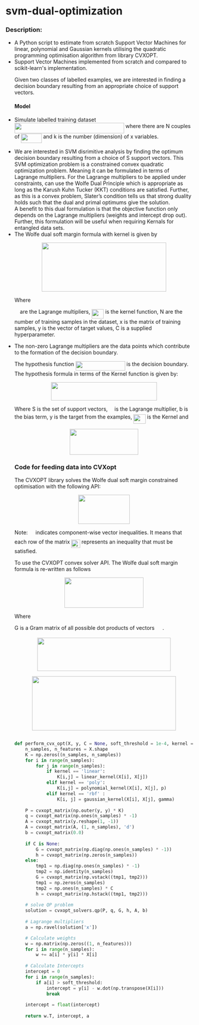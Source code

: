 # svm-dual-optimization
<h3>Description:</h3>
<ul style="list-style-type:disc">
<li>A Python script to estimate from scratch Support Vector Machines for linear, polynomial and Gaussian kernels utilising the quadratic programming optimisation algorithm from library CVXOPT.</li>
<li>Support Vector Machines implemented from scratch and compared to scikit-learn's implementation.</li>

Given two classes of labelled examples, we are interested in finding a decision boundary resulting from an appropriate choice of support vectors.
 
#### Model
<li><p>Simulate labelled training dataset <img src="https://github.com/DrIanGregory/MachineLearning-SupportVectorMachines/blob/master/svgs/4388ea036963a2791929a7365e301c7a.svg" align=middle width=294.09701144999997pt height=27.91243950000002pt/> where there are N couples of <img src="https://github.com/DrIanGregory/MachineLearning-SupportVectorMachines/blob/master/svgs/81fe5e49971b8fdc94a28f66e9310309.svg" align=middle width=55.44161204999999pt height=24.65753399999998pt/> and k is the number (dimension) of x variables.</p></li>
<li>We are interested in SVM disrimitive analysis by finding the optimum decision boundary resulting from a choice of S support vectors.
This SVM optimization problem is a constrained convex quadratic optimization problem. 
Meaning it can be formulated in terms of Lagrange multipliers.
For the Lagrange multipliers to be applied under constraints, can use the Wolfe Dual Principle which 
is appropriate as long as the Karush Kuhn Tucker (KKT) conditions are satisfied.
Further, as this is a convex problem, Slater’s condition tells us that strong duality holds such that the dual and primal optimums give the solution.</li>
A benefit to this dual formulation is that the objective function only depends on the Lagrange multipliers (weights and intercept drop out).
Further, this formulation will be useful when requiring Kernals for entangled data sets.

<li>The Wolfe dual soft margin formula with kernel is given by

<p align="center"><img src="https://github.com/DrIanGregory/MachineLearning-SupportVectorMachines/blob/master/svgs/0acbd9783d20c53d1e9f750f2665520d.svg" align=middle width=333.89845664999996pt height=131.37932775pt/></p>

Where
<p><img src="https://github.com/DrIanGregory/MachineLearning-SupportVectorMachines/blob/master/svgs/c745b9b57c145ec5577b82542b2df546.svg" align=middle width=10.57650494999999pt height=14.15524440000002pt/> are the Lagrange multipliers, <img src="https://github.com/DrIanGregory/MachineLearning-SupportVectorMachines/blob/master/svgs/39ae080f4ae6ef7bda6a0ca0c44efc78.svg" align=middle width=32.48865674999999pt height=24.65753399999998pt/> is the kernel function, N are the number of training 
samples in the dataset, x is the matrix of training samples, y is the vector of target values, C is a supplied hyperparameter.</p>
</li>
<li>The non-zero Lagrange multipliers are the data points which contribute to the formation of the decision boundary.
<p>The hypothesis function <img src="https://github.com/DrIanGregory/MachineLearning-SupportVectorMachines/blob/master/svgs/4dd763dd7876885c2e5131a0b6d62d57.svg" align=middle width=133.02135495pt height=24.65753399999998pt/> is the decision boundary. The hypothesis formula in terms of the Kernel function is given by:</p></li>

<p align="center"><img src="https://github.com/DrIanGregory/MachineLearning-SupportVectorMachines/blob/master/svgs/554a33df7742aebf76ec7b81f6f3c17a.svg" align=middle width=283.76643075pt height=49.315569599999996pt/></p>
<p>Where S is the set of support vectors, <img src="https://github.com/DrIanGregory/MachineLearning-SupportVectorMachines/blob/master/svgs/c745b9b57c145ec5577b82542b2df546.svg" align=middle width=10.57650494999999pt height=14.15524440000002pt/> is the Lagrange multiplier, b is the bias term, y is the target from the examples, <img src="https://github.com/DrIanGregory/MachineLearning-SupportVectorMachines/blob/master/svgs/39ae080f4ae6ef7bda6a0ca0c44efc78.svg" align=middle width=32.48865674999999pt height=24.65753399999998pt/> is the Kernel and</p>

<p align="center"><img src="https://github.com/DrIanGregory/MachineLearning-SupportVectorMachines/blob/master/svgs/cb555672d4c84c369da09fd80f6811d8.svg" align=middle width=184.7945286pt height=69.0417981pt/></p>

<h3> Code for feeding data into CVXopt </h3>

The CVXOPT library solves the Wolfe dual soft margin constrained optimisation with the following API:
 
<p align="center"><img src="https://github.com/DrIanGregory/MachineLearning-SupportVectorMachines/blob/master/svgs/d815dd2e1e10d79a7162f6fe778314f4.svg" align=middle width=137.42467695pt height=78.26216475pt/></p>
<p>Note: <img src="svgs/ceddacf03a28d83100c38150c1076c1f.svg" align=middle width=12.785434199999989pt height=20.931464400000007pt/> indicates component-wise vector inequalities. It means that each row of the matrix <img src="svgs/b5087617bd5bed26b1da99fefb5353f1.svg" align=middle width=23.50114799999999pt height=22.465723500000017pt/> represents an inequality that must be satisfied.</p>
 
To use the CVXOPT convex solver API. The Wolfe dual soft margin formula is re-written as follows

<p align="center"><img src="https://github.com/DrIanGregory/MachineLearning-SupportVectorMachines/blob/master/svgs/a364906d0854671fe9b9718ce4ce1ec3.svg" align=middle width=212.12443724999997pt height=81.45851505pt/></p>

Where 
<br>
<p>G is a Gram matrix of all possible dot products of vectors <img src="svgs/d7084ce258ffe96f77e4f3647b250bbf.svg" align=middle width=17.521011749999992pt height=14.15524440000002pt/>.</p>

<p align="center"><img src="https://github.com/DrIanGregory/MachineLearning-SupportVectorMachines/blob/master/svgs/5ceca286e4d3c1cb407465d5db863df5.svg" align=middle width=357.85148685pt height=88.76800184999999pt/></p>

<p align="center"><img src="https://github.com/DrIanGregory/MachineLearning-SupportVectorMachines/blob/master/svgs/ceeaf43e7d8f6cde00a8a21441244b9f.svg" align=middle width=386.18483804999994pt height=144.88403325pt/></p>



```python

def perform_cvx_opt(X, y, C = None, soft_threshold = 1e-4, kernel = 'linear', p = 3, gamma = 1e-1):
    n_samples, n_features = X.shape
    K = np.zeros((n_samples, n_samples))
    for i in range(n_samples):
        for j in range(n_samples):
            if kernel == 'linear':
                K[i,j] = linear_kernel(X[i], X[j])
            elif kernel == 'poly':
                K[i,j] = polynomial_kernel(X[i], X[j], p)
            elif kernel == 'rbf' :
                K[i, j] = gaussian_kernel(X[i], X[j], gamma)
                
    P = cvxopt_matrix(np.outer(y, y) * K)
    q = cvxopt_matrix(np.ones(n_samples) * -1)
    A = cvxopt_matrix(y.reshape(1, -1))
    A = cvxopt_matrix(A, (1, n_samples), 'd')
    b = cvxopt_matrix(0.0)
    
    if C is None:
        G = cvxopt_matrix(np.diag(np.ones(n_samples) * -1))
        h = cvxopt_matrix(np.zeros(n_samples))
    else:
        tmp1 = np.diag(np.ones(n_samples) * -1)
        tmp2 = np.identity(n_samples)
        G = cvxopt_matrix(np.vstack((tmp1, tmp2)))
        tmp1 = np.zeros(n_samples)
        tmp2 = np.ones(n_samples) * C
        h = cvxopt_matrix(np.hstack((tmp1, tmp2)))
    
    # solve QP problem
    solution = cvxopt_solvers.qp(P, q, G, h, A, b)
    
    # Lagrange multipliers
    a = np.ravel(solution['x'])

    # Calculate weights
    w = np.matrix(np.zeros((1, n_features)))
    for i in range(n_samples):
        w += a[i] * y[i] * X[i]
        
    # Calculate Intercepts
    intercept = 0
    for i in range(n_samples):
        if a[i] > soft_threshold:
            intercept = y[i] - w.dot(np.transpose(X[i]))
            break
    
    intercept = float(intercept)
    
    return w.T, intercept, a
```
   


